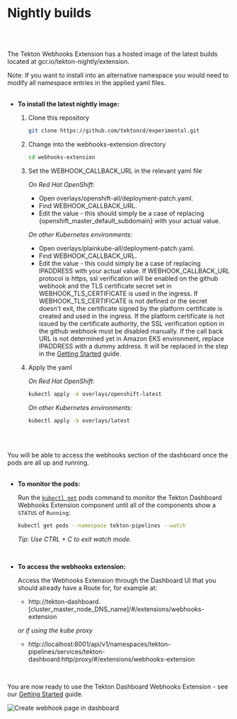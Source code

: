 # Nightly builds
<br/>
<br/>

The Tekton Webhooks Extension has a hosted image of the latest builds located at gcr.io/tekton-nightly/extension.  

Note: If you want to install into an alternative namespace you would need to modify all namespace entries in the applied yaml files.
<br/>
<br/>

* **To install the latest nightly image:**

  1. Clone this repository

      ```bash
      git clone https://github.com/tektoncd/experimental.git
      ```
  
  2. Change into the webhooks-extension directory

      ```bash
      cd webhooks-extension
      ```

  3. Set the WEBHOOK_CALLBACK_URL in the relevant yaml file

      _On Red Hat OpenShift:_

      - Open overlays/openshift-all/deployment-patch.yaml.
      - Find WEBHOOK_CALLBACK_URL.
      - Edit the value - this should simply be a case of replacing {openshift_master_default_subdomain} with your actual value.

      _On other Kubernetes environments:_

      - Open overlays/plainkube-all/deployment-patch.yaml.
      - Find WEBHOOK_CALLBACK_URL.
      - Edit the value - this could simply be a case of replacing IPADDRESS with your actual value.  If WEBHOOK_CALLBACK_URL protocol is https, ssl verification will be enabled on the github webhook and the TLS certificate secret set in WEBHOOK_TLS_CERTIFICATE is used in the ingress. If WEBHOOK_TLS_CERTIFICATE is not defined or the secret doesn't exit, the certificate signed by the platform certificate is created and used in the ingress.  If the platform certificate is not issued by the certificate authority, the SSL verification option in the github webhook must be disabled manually.  If the call back URL is not determined yet in Amazon EKS environment, replace IPADDRESS with a dummy address.  It will be replaced in the step in the [Getting Started](https://github.com/tektoncd/experimental/blob/master/webhooks-extension/docs/GettingStarted.md) guide.

  4. Apply the yaml

      _On Red Hat OpenShift:_

      ```bash
      kubectl apply -k overlays/openshift-latest
      ```

      _On other Kubernetes environments:_

      ```bash
      kubectl apply -k overlays/latest
      ```  
<br/>
<br/>

You will be able to access the webhooks section of the dashboard once the pods are all up and running.
<br/>
<br/>

  * **To monitor the pods:**
  
    Run the [`kubectl get`](https://kubernetes.io/docs/reference/generated/kubectl/kubectl-commands#get) pods command to monitor the Tekton Dashboard Webhooks Extension component until all of the components show a `STATUS` of `Running`:

    ```bash
    kubectl get pods --namespace tekton-pipelines --watch
    ```
    _Tip: Use CTRL + C to exit watch mode._
<br/>

  * **To access the webhooks extension:**

    Access the Webhooks Extension through the Dashboard UI that you should already have a Route for, for example at:
    
    - http://tekton-dashboard.[cluster_master_node_DNS_name]/#/extensions/webhooks-extension

    _or if using the kube proxy_

    - http://localhost:8001/api/v1/namespaces/tekton-pipelines/services/tekton-dashboard:http/proxy/#/extensions/webhooks-extension
<br/>

You are now ready to use the Tekton Dashboard Webhooks Extension - see our [Getting Started](./GettingStarted.md) guide.

  ![Create webhook page in dashboard](./images/createWebhook.png?raw=true "Create webhook page in dashboard")
